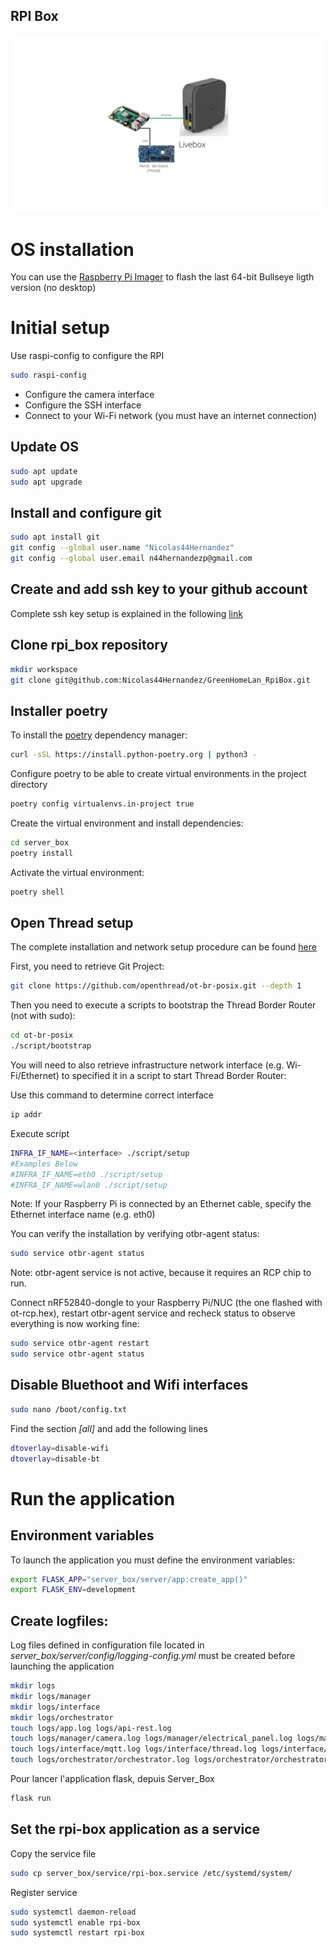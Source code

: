 ## RPI Box

![RPI box connection](../images/rpi_box.png)

# OS installation
You can use the [Raspberry Pi Imager](https://www.raspberrypi.com/software/) to flash the last 64-bit Bullseye ligth version (no desktop)

# Initial setup

Use raspi-config to configure the RPI
```bash
sudo raspi-config
```
- Configure the camera interface
- Configure the SSH interface
- Connect to your Wi-Fi network (you must have an internet connection)

## Update OS

```bash
sudo apt update
sudo apt upgrade
```

## Install and configure git

```bash
sudo apt install git
git config --global user.name "Nicolas44Hernandez"
git config --global user.email n44hernandezp@gmail.com
```

## Create and add ssh key to your github account

Complete ssh key setup is explained in the following [link](https://docs.github.com/es/authentication/connecting-to-github-with-ssh/generating-a-new-ssh-key-and-adding-it-to-the-ssh-agent)

## Clone rpi_box repository

```bash
mkdir workspace
git clone git@github.com:Nicolas44Hernandez/GreenHomeLan_RpiBox.git
```
## Installer poetry

To install the [poetry](https://python-poetry.org/) dependency manager:

```bash
curl -sSL https://install.python-poetry.org | python3 -
```

Configure poetry to be able to create virtual environments in the project directory

```bash
poetry config virtualenvs.in-project true
```

Create the virtual environment and install dependencies:
```bash
cd server_box
poetry install
```

Activate the virtual environment:
```bash
poetry shell
```

## **Open Thread setup**
The complete installation and network setup procedure can be found [here](https://espace.agir.orange.com/display/HOMEINAI/How+to+set+up+OpenThread+Network)

First, you need to retrieve Git Project:

```bash
git clone https://github.com/openthread/ot-br-posix.git --depth 1
```
Then you need to execute a scripts to bootstrap the Thread Border Router (not with sudo):

```bash
cd ot-br-posix
./script/bootstrap
```
You will need to also retrieve infrastructure network interface (e.g. Wi-Fi/Ethernet) to specified it in a script to start Thread Border Router:

Use this command to determine correct interface
```bash
ip addr
```

Execute script
```bash
INFRA_IF_NAME=<interface> ./script/setup
#Examples Below
#INFRA_IF_NAME=eth0 ./script/setup
#INFRA_IF_NAME=wlan0 ./script/setup
```

Note: If your Raspberry Pi is connected by an Ethernet cable, specify the Ethernet interface name (e.g. eth0)

You can verify the installation  by verifying otbr-agent status:

```bash
sudo service otbr-agent status
```
Note: otbr-agent service is not active, because it requires an RCP chip to run.

Connect nRF52840-dongle to your Raspberry Pi/NUC (the one flashed with ot-rcp.hex), restart otbr-agent service and recheck status to observe everything is now working fine:

```bash
sudo service otbr-agent restart
sudo service otbr-agent status
```

## Disable Bluethoot and Wifi interfaces
```bash
sudo nano /boot/config.txt
```

Find the section *[all]* and add the following lines
```bash
dtoverlay=disable-wifi
dtoverlay=disable-bt
```

# Run the application

## Environment variables

To launch the application you must define the environment variables:
```bash
export FLASK_APP="server_box/server/app:create_app()"
export FLASK_ENV=development
```

## Create logfiles:

Log files defined in configuration file located in *server_box/server/config/logging-config.yml* must be created before launching the application

```bash
mkdir logs
mkdir logs/manager
mkdir logs/interface
mkdir logs/orchestrator
touch logs/app.log logs/api-rest.log
touch logs/manager/camera.log logs/manager/electrical_panel.log logs/manager/thread.log logs/manager/wifi_bands.log logs/manager/ip_discovery.log
touch logs/interface/mqtt.log logs/interface/thread.log logs/interface/telnet.log
touch logs/orchestrator/orchestrator.log logs/orchestrator/orchestrator_notification.log logs/orchestrator/orchestrator_polling.log logs/orchestrator/orchestrator_requests.log logs/orchestrator/orchestrator_use_situations.log
```

Pour lancer l'application flask, depuis Server_Box
```bash
flask run
```

## Set the rpi-box application as a service

Copy the service file
```bash
sudo cp server_box/service/rpi-box.service /etc/systemd/system/
```

Register service
```bash
sudo systemctl daemon-reload
sudo systemctl enable rpi-box
sudo systemctl restart rpi-box
```


